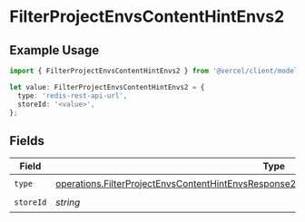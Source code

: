 # FilterProjectEnvsContentHintEnvs2

## Example Usage

```typescript
import { FilterProjectEnvsContentHintEnvs2 } from '@vercel/client/models/operations';

let value: FilterProjectEnvsContentHintEnvs2 = {
  type: 'redis-rest-api-url',
  storeId: '<value>',
};
```

## Fields

| Field     | Type                                                                                                                                                                                                     | Required           | Description |
| --------- | -------------------------------------------------------------------------------------------------------------------------------------------------------------------------------------------------------- | ------------------ | ----------- |
| `type`    | [operations.FilterProjectEnvsContentHintEnvsResponse200ApplicationJSONResponseBody2EnvsType](../../models/operations/filterprojectenvscontenthintenvsresponse200applicationjsonresponsebody2envstype.md) | :heavy_check_mark: | N/A         |
| `storeId` | _string_                                                                                                                                                                                                 | :heavy_check_mark: | N/A         |
